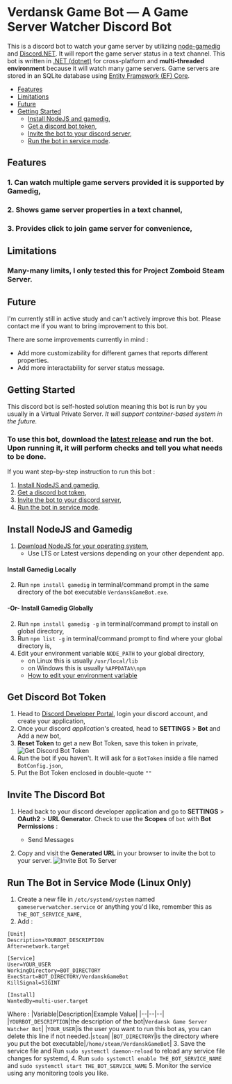 
# Verdansk Game Bot — A Game Server Watcher Discord Bot

This is a discord bot to watch your game server by utilizing [node-gamedig](https://github.com/gamedig/node-gamedig) and [Discord.NET](https://github.com/discord-net/Discord.Net/). It will report the game server status in a text channel. This bot is written in [.NET (dotnet)](https://dotnet.microsoft.com/) for cross-platform and __multi-threaded environment__ because it will watch many game servers. Game servers are stored in an SQLite database using [Entity Framework (EF) Core](https://docs.microsoft.com/en-us/ef/core/).

- [Features](README#features)
- [Limitations](README#limitations)
- [Future](README#future)
- [Getting Started](README#getting-started)
  - [Install NodeJS and gamedig](README#install-nodejs-and-gamedig),
  - [Get a discord bot token](README#get-discord-bot-token),
  - [Invite the bot to your discord server](README#invite-the-discord-bot),
  - [Run the bot in service mode](README#run-the-bot-in-service-mode-linux-only).

## Features

### 1. Can watch multiple game servers provided it is supported by Gamedig,
### 2. Shows game server properties in a text channel,
### 3. Provides click to join game server for convenience,

## Limitations

### Many-many limits, I only tested this for Project Zomboid Steam Server.

## Future

I'm currently still in active study and can't actively improve this bot. Please contact me if you want to bring improvement to this bot.

There are some improvements currently in mind :
- Add more customizability for different games that reports different properties.
- Add more interactability for server status message.

## Getting Started

This discord bot is self-hosted solution meaning this bot is run by you usually in a Virtual Private Server. _It will support container-based system in the future._

### To use this bot, download the [latest release](https://github.com/ha-ves/VerdanskGameBot/releases) and run the bot. Upon running it, it will perform checks and tell you what needs to be done.

If you want step-by-step instruction to run this bot :
1. [Install NodeJS and gamedig](README#install-nodejs-and-gamedig),
2. [Get a discord bot token](README#get-discord-bot-token),
3. [Invite the bot to your discord server](README#invite-the-discord-bot),
4. [Run the bot in service mode](README#run-the-bot-in-service-mode-linux-only).

## Install NodeJS and Gamedig

1. [Download NodeJS for your operating system](https://nodejs.org/en/download/),
	- Use LTS or Latest versions depending on your other dependent app.

#### Install Gamedig Locally
2. Run `npm install gamedig` in terminal/command prompt in the same directory of the bot executable `VerdanskGameBot.exe`.

#### -Or- Install Gamedig Globally
2. Run `npm install gamedig -g` in terminal/command prompt to install on global directory,
3. Run `npm list -g` in terminal/command prompt to find where your global directory is,
4. Edit your environment variable `NODE_PATH` to your global directory,
	- on Linux this is usually `/usr/local/lib`
	- on Windows this is usually `%APPDATA%\npm`
	- [How to edit your environment variable](https://www.google.com/search?q=how+to+edit+environment+variable)

## Get Discord Bot Token

1. Head to [Discord Developer Portal](https://discord.com/developers/applications), login your discord account, and create your application,
2. Once your discord _application_'s created, head to **SETTINGS** > **Bot** and Add a new bot,  
3. **Reset Token** to get a new Bot Token, save this token in private,
![Get Discord Bot Token](https://www.tekat.my.id/wp-content/uploads/2022/04/get-discord-bot-token.png)
4. Run the bot if you haven't. It will ask for a `BotToken` inside a file named `BotConfig.json`,
5. Put the Bot Token enclosed in double-quote `""`

## Invite The Discord Bot

1. Head back to your discord developer application and go to **SETTINGS** > **OAuth2** > **URL Generator**. Check to use the **Scopes** of `bot` with **Bot Permissions** :
	- Send Messages

2. Copy and visit the **Generated URL** in your browser to invite the bot to your server.
![Invite Bot To Server](https://www.tekat.my.id/wp-content/uploads/2022/04/invite-bot-to-server.jpg)

## Run The Bot in Service Mode (Linux Only)

1. Create a new file in `/etc/systemd/system` named `gameserverwatcher.service` or anything you'd like, remember this as `THE_BOT_SERVICE_NAME`,
2. Add : 
```
[Unit]
Description=YOURBOT_DESCRIPTION
After=network.target

[Service]
User=YOUR_USER
WorkingDirectory=BOT_DIRECTORY
ExecStart=BOT_DIRECTORY/VerdanskGameBot
KillSignal=SIGINT

[Install]
WantedBy=multi-user.target
```
Where :
|Variable|Description|Example Value|
|--|--|--|
|`YOURBOT_DESCRIPTION`|the description of the bot|`Verdansk Game Server Watcher Bot`|
|`YOUR_USER`|is the user you want to run this bot as, you can delete this line if not needed.|`steam`|
|`BOT_DIRECTORY`|is the directory where you put the bot executable|`/home/steam/VerdanskGameBot`|
3. Save the service file and Run `sudo systemctl daemon-reload` to reload any service file changes for systemd,
4. Run `sudo systemctl enable THE_BOT_SERVICE_NAME` and `sudo systemctl start THE_BOT_SERVICE_NAME`
5. Monitor the service using any monitoring tools you like.